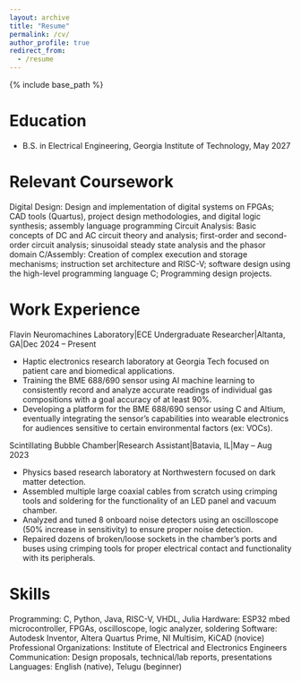 ```yaml
---
layout: archive
title: "Resume"
permalink: /cv/
author_profile: true
redirect_from:
  - /resume
---
```


{% include base_path %}

Education
======
* B.S. in Electrical Engineering, Georgia Institute of Technology, May 2027

Relevant Coursework
======
Digital Design: Design and implementation of digital systems on FPGAs; CAD tools (Quartus), project design methodologies, and digital logic synthesis; assembly language programming
Circuit Analysis: Basic concepts of DC and AC circuit theory and analysis; first-order and second-order circuit analysis; sinusoidal steady state analysis and the phasor domain
C/Assembly: Creation of complex execution and storage mechanisms; instruction set architecture and RISC-V; software design using the high-level programming language C; Programming design projects.


Work Experience
======
Flavin Neuromachines Laboratory|ECE Undergraduate Researcher|Altanta, GA|Dec 2024 – Present 	
* Haptic electronics research laboratory at Georgia Tech focused on patient care and biomedical applications.
* Training the BME 688/690 sensor using AI machine learning to consistently record and analyze accurate readings of individual gas compositions with a goal accuracy of at least 90%.
* Developing a platform for the BME 688/690 sensor using C and Altium, eventually integrating the sensor’s capabilities into wearable electronics for audiences sensitive to certain environmental factors (ex: VOCs).

Scintillating Bubble Chamber|Research Assistant|Batavia, IL|May – Aug 2023
* Physics based research laboratory at Northwestern focused on dark matter detection.
* Assembled multiple large coaxial cables from scratch using crimping tools and soldering for the functionality of an LED panel and vacuum chamber.
* Analyzed and tuned 8 onboard noise detectors using an oscilloscope (50% increase in sensitivity) to ensure proper noise detection.
* Repaired dozens of broken/loose sockets in the chamber’s ports and buses using crimping tools for proper electrical contact and functionality with its peripherals.

  
Skills
======
Programming: C, Python, Java, RISC-V, VHDL, Julia
Hardware: ESP32 mbed microcontroller, FPGAs, oscilloscope, logic analyzer, soldering
Software: Autodesk Inventor, Altera Quartus Prime, NI Multisim, KiCAD (novice)
Professional Organizations: Institute of Electrical and Electronics Engineers
Communication: Design proposals, technical/lab reports, presentations 
Languages: English (native), Telugu (beginner)

